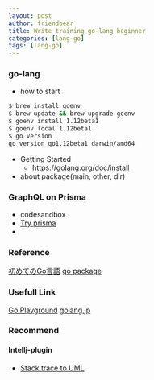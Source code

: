 ```yaml
---
layout: post
author: friendbear
title: Write training go-lang beginner
categories: [lang-go]
tags: [lang-go]
---
```


### go-lang
* how to start
```sh
$ brew install goenv
$ brew update && brew upgrade goenv
$ goenv install 1.12beta1
$ goenv local 1.12beta1
$ go version
go version go1.12beta1 darwin/amd64
```

* Getting Started
  * <https://golang.org/doc/install>
* about package(main, other, dir)

### GraphQL on Prisma
* codesandbox
* [Try prisma](https://github.com/prisma-csb/prisma-client-demo-ts/blob/master/SETUP.md)
*
### Reference
[初めてのGo言語](http://cuto.unirita.co.jp/gostudy/)
[go package](http://cuto.unirita.co.jp/gostudy/post/go-package/)

### Usefull Link
[Go Playground](https://play.golang.org/)
[golang.jp](http://golang.jp/)

### Recommend

#### Intellj-plugin
* [Stack trace to UML](https://plugins.jetbrains.com/plugin/10749-stack-trace-to-uml)

